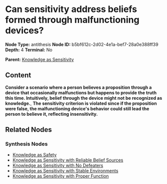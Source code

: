 # Can sensitivity address beliefs formed through malfunctioning devices?

**Node Type:** antithesis
**Node ID:** b5bf612c-2d02-4e1a-bef7-28a0e388ff39
**Depth:** 4
**Terminal:** No

**Parent:** [Knowledge as Sensitivity](knowledge-as-sensitivity-synthesis-1982e869-a9f8-479e-8278-4830b5b35ee7.md)

## Content

**Consider a scenario where a person believes a proposition through a device that occasionally malfunctions but happens to provide the truth this time. Intuitively, belief through the device might not be recognized as knowledge.**, **The sensitivity criterion is violated since if the proposition were false, the malfunctioning device's behavior could still lead the person to believe it, reflecting insensitivity.**

## Related Nodes

### Synthesis Nodes

- [Knowledge as Safety](knowledge-as-safety-synthesis-74752569-69fb-43ce-9353-f0db3b578399.md)
- [Knowledge as Sensitivity with Reliable Belief Sources](knowledge-as-sensitivity-with-reliable-belief-sources-synthesis-346ec55a-7d00-40e5-bb94-e8ac7402fd67.md)
- [Knowledge as Sensitivity with No Defeaters](knowledge-as-sensitivity-with-no-defeaters-synthesis-16c4a86a-2079-44d8-808e-721b8d07a5e4.md)
- [Knowledge as Sensitivity with Stable Environments](knowledge-as-sensitivity-with-stable-environments-synthesis-13f566ee-1b33-4dbe-b04e-d07d7fea4fa9.md)
- [Knowledge as Sensitivity with Proper Function](knowledge-as-sensitivity-with-proper-function-synthesis-c8e1a130-c39c-441f-beba-fabc8e302bd7.md)
